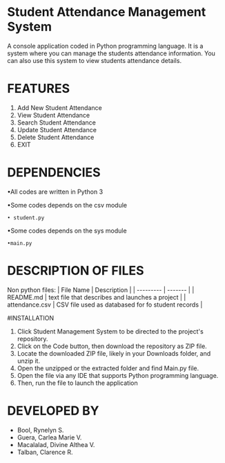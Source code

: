 # Student Attendance Management System

A console application coded in Python programming language. It is a system where you can manage the students attendance information. You can also use this system to view students attendance details.

# FEATURES
1. Add New Student Attendance
2. View Student Attendance
3. Search Student Attendance
4. Update Student Attendance
5. Delete Student Attendance
6. EXIT

# DEPENDENCIES

•All codes are written in Python 3

•Some codes depends on the csv module
    
    • student.py
    
•Some codes depends on the sys module
    
    •main.py
    
# DESCRIPTION OF FILES

Non python files:
| File Name | Description |
| --------- | ------- |
| README.md | text file that describes and launches a project |
| attendance.csv | CSV file used as databased for fo student records |


#INSTALLATION

1. Click Student Management System to be directed to the project's repository.
2. Click on the Code button, then download the repository as ZIP file.
3. Locate the downloaded ZIP file, likely in your Downloads folder, and unzip it.
4. Open the unzipped or the extracted folder and find Main.py file.
5. Open the file via any IDE that supports Python programming language.
6. Then, run the file to launch the application


# DEVELOPED BY

*  Bool, Rynelyn S.
*  Guera, Carlea Marie V.
*  Macalalad, Divine Althea V.
*  Talban, Clarence R.


